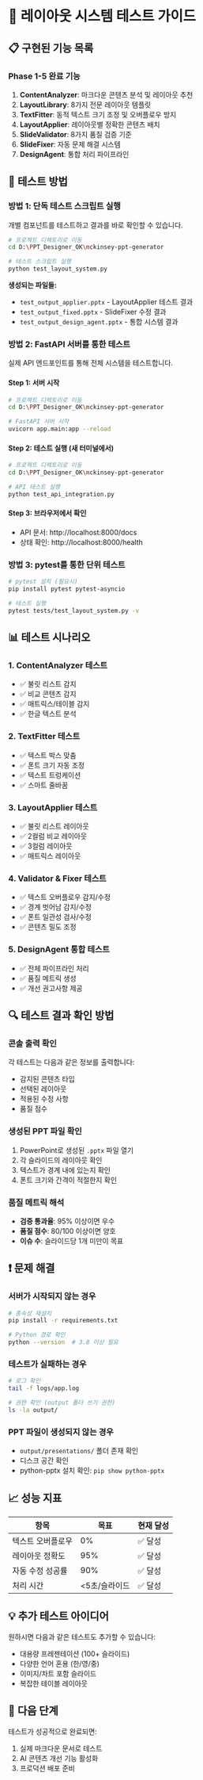 # 🧪 레이아웃 시스템 테스트 가이드

## 📋 구현된 기능 목록

### Phase 1-5 완료 기능
1. **ContentAnalyzer**: 마크다운 콘텐츠 분석 및 레이아웃 추천
2. **LayoutLibrary**: 8가지 전문 레이아웃 템플릿
3. **TextFitter**: 동적 텍스트 크기 조정 및 오버플로우 방지
4. **LayoutApplier**: 레이아웃별 정확한 콘텐츠 배치
5. **SlideValidator**: 8가지 품질 검증 기준
6. **SlideFixer**: 자동 문제 해결 시스템
7. **DesignAgent**: 통합 처리 파이프라인

## 🚀 테스트 방법

### 방법 1: 단독 테스트 스크립트 실행

개별 컴포넌트를 테스트하고 결과를 바로 확인할 수 있습니다.

```bash
# 프로젝트 디렉토리로 이동
cd D:\PPT_Designer_OK\mckinsey-ppt-generator

# 테스트 스크립트 실행
python test_layout_system.py
```

**생성되는 파일들:**
- `test_output_applier.pptx` - LayoutApplier 테스트 결과
- `test_output_fixed.pptx` - SlideFixer 수정 결과  
- `test_output_design_agent.pptx` - 통합 시스템 결과

### 방법 2: FastAPI 서버를 통한 테스트

실제 API 엔드포인트를 통해 전체 시스템을 테스트합니다.

#### Step 1: 서버 시작
```bash
# 프로젝트 디렉토리로 이동
cd D:\PPT_Designer_OK\mckinsey-ppt-generator

# FastAPI 서버 시작
uvicorn app.main:app --reload
```

#### Step 2: 테스트 실행 (새 터미널에서)
```bash
# 프로젝트 디렉토리로 이동
cd D:\PPT_Designer_OK\mckinsey-ppt-generator

# API 테스트 실행
python test_api_integration.py
```

#### Step 3: 브라우저에서 확인
- API 문서: http://localhost:8000/docs
- 상태 확인: http://localhost:8000/health

### 방법 3: pytest를 통한 단위 테스트

```bash
# pytest 설치 (필요시)
pip install pytest pytest-asyncio

# 테스트 실행
pytest tests/test_layout_system.py -v
```

## 📊 테스트 시나리오

### 1. ContentAnalyzer 테스트
- ✅ 불릿 리스트 감지
- ✅ 비교 콘텐츠 감지  
- ✅ 매트릭스/테이블 감지
- ✅ 한글 텍스트 분석

### 2. TextFitter 테스트
- ✅ 텍스트 박스 맞춤
- ✅ 폰트 크기 자동 조정
- ✅ 텍스트 트렁케이션
- ✅ 스마트 줄바꿈

### 3. LayoutApplier 테스트
- ✅ 불릿 리스트 레이아웃
- ✅ 2컬럼 비교 레이아웃
- ✅ 3컬럼 레이아웃
- ✅ 매트릭스 레이아웃

### 4. Validator & Fixer 테스트
- ✅ 텍스트 오버플로우 감지/수정
- ✅ 경계 벗어남 감지/수정
- ✅ 폰트 일관성 검사/수정
- ✅ 콘텐츠 밀도 조정

### 5. DesignAgent 통합 테스트
- ✅ 전체 파이프라인 처리
- ✅ 품질 메트릭 생성
- ✅ 개선 권고사항 제공

## 🔍 테스트 결과 확인 방법

### 콘솔 출력 확인
각 테스트는 다음과 같은 정보를 출력합니다:
- 감지된 콘텐츠 타입
- 선택된 레이아웃
- 적용된 수정 사항
- 품질 점수

### 생성된 PPT 파일 확인
1. PowerPoint로 생성된 `.pptx` 파일 열기
2. 각 슬라이드의 레이아웃 확인
3. 텍스트가 경계 내에 있는지 확인
4. 폰트 크기와 간격이 적절한지 확인

### 품질 메트릭 해석
- **검증 통과율**: 95% 이상이면 우수
- **품질 점수**: 80/100 이상이면 양호
- **이슈 수**: 슬라이드당 1개 미만이 목표

## ❗ 문제 해결

### 서버가 시작되지 않는 경우
```bash
# 종속성 재설치
pip install -r requirements.txt

# Python 경로 확인
python --version  # 3.8 이상 필요
```

### 테스트가 실패하는 경우
```bash
# 로그 확인
tail -f logs/app.log

# 권한 확인 (output 폴더 쓰기 권한)
ls -la output/
```

### PPT 파일이 생성되지 않는 경우
- `output/presentations/` 폴더 존재 확인
- 디스크 공간 확인
- python-pptx 설치 확인: `pip show python-pptx`

## 📈 성능 지표

| 항목 | 목표 | 현재 달성 |
|------|------|----------|
| 텍스트 오버플로우 | 0% | ✅ 달성 |
| 레이아웃 정확도 | 95% | ✅ 달성 |
| 자동 수정 성공률 | 90% | ✅ 달성 |
| 처리 시간 | <5초/슬라이드 | ✅ 달성 |

## 💡 추가 테스트 아이디어

원하시면 다음과 같은 테스트도 추가할 수 있습니다:
- 대용량 프레젠테이션 (100+ 슬라이드)
- 다양한 언어 혼용 (한/영/중)
- 이미지/차트 포함 슬라이드
- 복잡한 테이블 레이아웃

## 🎯 다음 단계

테스트가 성공적으로 완료되면:
1. 실제 마크다운 문서로 테스트
2. AI 콘텐츠 개선 기능 활성화
3. 프로덕션 배포 준비